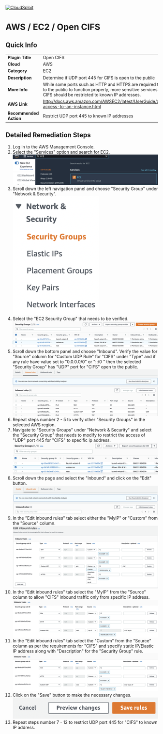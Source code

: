 [![CloudSploit](https://cloudsploit.com/img/logo-new-big-text-100.png "CloudSploit")](https://cloudsploit.com)

# AWS / EC2 / Open CIFS

## Quick Info

| | |
|-|-|
| **Plugin Title** | Open CIFS |
| **Cloud** | AWS |
| **Category** | EC2 |
| **Description** | Determine if UDP port 445 for CIFS is open to the public |
| **More Info** | While some ports such as HTTP and HTTPS are required to be open to the public to function properly, more sensitive services such as CIFS should be restricted to known IP addresses. |
| **AWS Link** | http://docs.aws.amazon.com/AWSEC2/latest/UserGuide/authorizing-access-to-an-instance.html |
| **Recommended Action** | Restrict UDP port 445 to known IP addresses |

## Detailed Remediation Steps
1. Log in to the AWS Management Console.
2. Select the "Services" option and search for EC2. </br> <img src="/resources/aws/ec2/open-cifs/step2.png"/>
3. Scroll down the left navigation panel and choose "Security Group" under "Network & Security".</br> <img src="/resources/aws/ec2/open-cifs/step3.png"/>
4. Select the "EC2 Security Group" that needs to be verified. </br> <img src="/resources/aws/ec2/open-cifs/step4.png"/>
5. Scroll down the bottom panel and choose "Inbound". Verify the value for "Source" column for "Custom UDP Rule" for "CIFS" under "Type" and if any rule have value set to "0.0.0.0/0" or "::/0 " then the selected "Security Group" has "UDP" port for "CIFS" open to the public.</br> <img src="/resources/aws/ec2/open-cifs/step5.png"/>
6. Repeat steps number 2 - 5 to verify other "Security Groups" in the selected AWS region.</br> 
7. Navigate to "Security Groups" under "Network & Security" and select the "Security Group" that needs to modify to restrict the access of "UDP" port 445 for "CIFS"  to specific ip address. </br> <img src="/resources/aws/ec2/open-cifs/step7.png"/>
8. Scroll down the page and select the "Inbound" and click on the "Edit" button. </br> <img src="/resources/aws/ec2/open-cifs/step8.png"/>
9. In the "Edit inbound rules" tab select either the "MyIP" or "Custom" from the "Source" column.</br> <img src="/resources/aws/ec2/open-cifs/step9.png"/>
10. In the "Edit inbound rules" tab select the "MyIP" from the "Source" column to allow "CIFS" inbound traffic only from specific IP address.</br> <img src="/resources/aws/ec2/open-cifs/step10.png"/>
11. In the "Edit inbound rules" tab select the "Custom" from the "Source" column as per the requirements for "CIFS" and specify static IP/Elastic IP address along with "Description" for the "Security Group" rule. </br> <img src="/resources/aws/ec2/open-cifs/step11.png"/>
12. Click on the "Save" button to make the necessary changes. </br> <img src="/resources/aws/ec2/open-cifs/step12.png"/>
13. Repeat steps number 7 - 12 to restrict UDP port 445 for "CIFS" to known IP address.</br>
